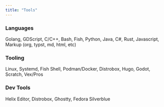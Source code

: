 ```yaml
---
title: "Tools"
---
```

### Languages
Golang, GDScript, C/C++, Bash, Fish, Python, Java, C#, Rust, Javascript, Markup (org, typst, md, html, etc)

### Tooling
Linux, Systemd, Fish Shell, Podman/Docker, Distrobox, Hugo, Godot, Scratch, Vex/Pros

### Dev Tools
Helix Editor, Distrobox, Ghostty, Fedora Silverblue
